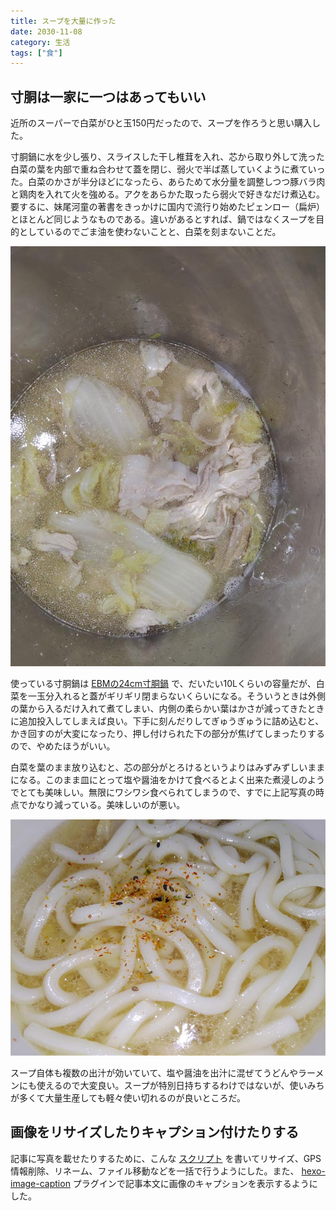```yaml
---
title: スープを大量に作った
date: 2030-11-08
category: 生活
tags: ["食"]
---
```


## 寸胴は一家に一つはあってもいい

近所のスーパーで白菜がひと玉150円だったので、スープを作ろうと思い購入した。

寸胴鍋に水を少し張り、スライスした干し椎茸を入れ、芯から取り外して洗った白菜の葉を内部で重ね合わせて蓋を閉じ、弱火で半ば蒸していくように煮ていった。白菜のかさが半分ほどになったら、あらためて水分量を調整しつつ豚バラ肉と鶏肉を入れて火を強める。アクをあらかた取ったら弱火で好きなだけ煮込む。要するに、妹尾河童の著書をきっかけに国内で流行り始めたピェンロー（扁炉）とほとんど同じようなものである。違いがあるとすれば、鍋ではなくスープを目的としているのでごま油を使わないことと、白菜を刻まないことだ。

![寸胴鍋の様子](/images/20201108T130224.jpg)

使っている寸胴鍋は [EBMの24cm寸胴鍋](https://amzn.to/3eBL6Mi) で、だいたい10Lくらいの容量だが、白菜を一玉分入れると蓋がギリギリ閉まらないくらいになる。そういうときは外側の葉から入るだけ入れて煮てしまい、内側の柔らかい葉はかさが減ってきたときに追加投入してしまえば良い。下手に刻んだりしてぎゅうぎゅうに詰め込むと、かき回すのが大変になったり、押し付けられた下の部分が焦げてしまったりするので、やめたほうがいい。

白菜を葉のまま放り込むと、芯の部分がとろけるというよりはみずみずしいままになる。このまま皿にとって塩や醤油をかけて食べるとよく出来た煮浸しのようでとても美味しい。無限にワシワシ食べられてしまうので、すでに上記写真の時点でかなり減っている。美味しいのが悪い。

![ラーメン](/images/20201107T191648.jpg)

スープ自体も複数の出汁が効いていて、塩や醤油を出汁に混ぜてうどんやラーメンにも使えるので大変良い。スープが特別日持ちするわけではないが、使いみちが多くて大量生産しても軽々使い切れるのが良いところだ。

## 画像をリサイズしたりキャプション付けたりする

記事に写真を載せたりするために、こんな [スクリプト](https://github.com/dolpen/dolpen.net/blob/master/scripts/win64/exif-eraser.ps1) を書いてリサイズ、GPS情報削除、リネーム、ファイル移動などを一括で行うようにした。また、 [hexo-image-caption](https://www.npmjs.com/package/hexo-image-caption) プラグインで記事本文に画像のキャプションを表示するようにした。

